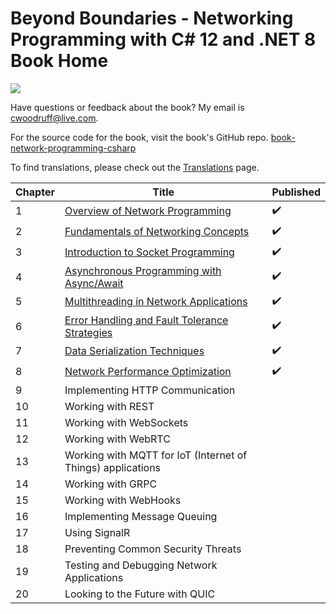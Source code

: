 # Beyond Boundaries - Networking Programming with C# 12 and .NET 8 Book Home

![](http://woodruff.dev/wp-content/uploads/2024/03/networkheader.png)

Have questions or feedback about the book? My email is [cwoodruff@live.com](mailto:cwoodruff@live.com).

For the source code for the book, visit the book's GitHub repo. [book-network-programming-csharp
](https://github.com/cwoodruff/book-network-programming-csharp)

To find translations, please check out the [Translations](./Translations.md) page.

| Chapter | Title                                                                     | Published |
|---------|---------------------------------------------------------------------------|-----------|
| 1       | [Overview of Network Programming](./Chapter01/chapter01.md)               | ✔️        |
| 2       | [Fundamentals of Networking Concepts](./Chapter02/chapter02.md)           | ✔️        |
| 3       | [Introduction to Socket Programming](./Chapter03/chapter03.md)            | ✔️        |
| 4       | [Asynchronous Programming with Async/Await](./Chapter04/chapter04.md)     | ✔️        |
| 5       | [Multithreading in Network Applications](./Chapter05/chapter05.md)        | ✔️        |
| 6       | [Error Handling and Fault Tolerance Strategies](./Chapter06/Chapter06.md) | ✔️        |
| 7       | [Data Serialization Techniques](./Chapter07/Chapter07.md)                 | ✔️        |
| 8       | [Network Performance Optimization](./Chapter08/Chapter08.md)              | ✔️        |
| 9       | Implementing HTTP Communication                                           |           |
| 10      | Working with REST                                                         |           |
| 11      | Working with WebSockets                                                   |           |
| 12      | Working with WebRTC                                                       |           |
| 13      | Working with MQTT for IoT (Internet of Things) applications               |           |
| 14      | Working with GRPC                                                         |           |
| 15      | Working with WebHooks                                                     |           |
| 16      | Implementing Message Queuing                                              |           |
| 17      | Using SignalR                                                             |           |
| 18      | Preventing Common Security Threats                                        |           |
| 19      | Testing and Debugging Network Applications                                |           |
| 20      | Looking to the Future with QUIC                                           |           |